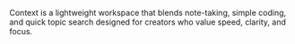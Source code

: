 Context is a lightweight workspace that blends note-taking, simple coding, and quick topic search  designed for creators who value speed, clarity, and focus.
